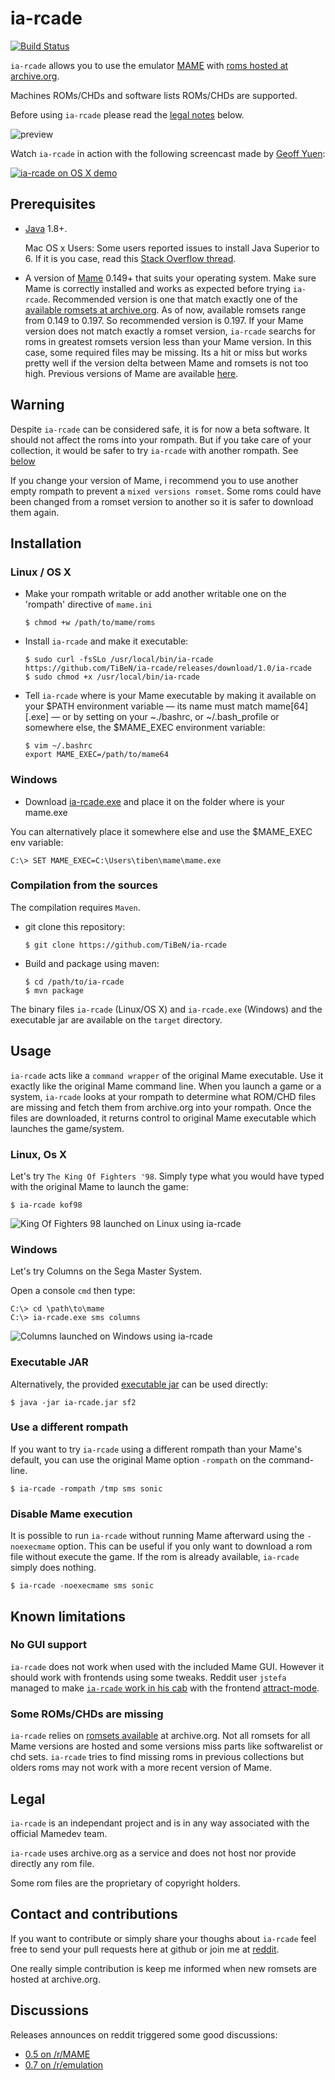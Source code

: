 ia-rcade
========

[![Build
Status](https://travis-ci.org/TiBeN/ia-rcade.svg?branch=master)](https://travis-ci.org/TiBeN/ia-rcade)

`ia-rcade` allows you to use the emulator [MAME](http://mamedev.org/) with
[roms hosted at archive.org](https://archive.org/details/messmame).

Machines ROMs/CHDs and software lists ROMs/CHDs are supported. 

Before using `ia-rcade` please read the [legal
notes](https://github.com/TiBeN/ia-rcade#legal) below.

![preview](./doc/screenshot.png)

Watch `ia-rcade` in action with the following screencast made by [Geoff
Yuen](https://vimeo.com/user51410922):

[![ia-rcade on OS X
demo](https://i.vimeocdn.com/video/567335844.jpg)](https://vimeo.com/163855518)

Prerequisites
-------------

-   [Java](https://www.java.com/fr/download/) 1.8+.

    Mac OS x Users: Some users reported issues to install Java Superior
    to 6. If it is you case, read this [Stack Overflow
    thread](http://stackoverflow.com/questions/12757558/installed-java-7-on-mac-os-x-but-terminal-is-still-using-version-6).

-   A version of [Mame](http://mamedev.org/release.php) 0.149+ that
    suits your operating system. Make sure Mame is correctly installed
    and works as expected before trying `ia-rcade`. Recommended version
    is one that match exactly one of the [available romsets at
    archive.org](https://archive.org/details/messmame?&sort=publicdate).
    As of now, available romsets range from 0.149 to 0.197. So
    recommended version is 0.197. If your Mame version does not match
    exactly a romset version, `ia-rcade` searchs for roms in greatest
    romsets version less than your Mame version. In this case, some
    required files may be missing. Its a hit or miss but works pretty
    well if the version delta between Mame and romsets is not too high.
    Previous versions of Mame are available
    [here](http://mamedev.org/oldrel.html).

Warning
-------

Despite `ia-rcade` can be considered safe, it is for now a beta software.  It
should not affect the roms into your rompath. But if you take care of your
collection, it would be safer to try `ia-rcade` with another rompath. See
[below](https://github.com/TiBeN/ia-rcade#use-a-different-rompath)

If you change your version of Mame, i recommend you to use another empty
rompath to prevent a `mixed versions romset`. Some roms could have been
changed from a romset version to another so it is safer to download them
again.

Installation
------------

### Linux / OS X

-   Make your rompath writable or add another writable one on the
    'rompath' directive of `mame.ini`

        $ chmod +w /path/to/mame/roms

-   Install `ia-rcade` and make it executable:

        $ sudo curl -fsSLo /usr/local/bin/ia-rcade https://github.com/TiBeN/ia-rcade/releases/download/1.0/ia-rcade
        $ sudo chmod +x /usr/local/bin/ia-rcade

-   Tell `ia-rcade` where is your Mame executable by making it available
    on your \$PATH environment variable — its name must match
    mame\[64\]\[.exe\] — or by setting on your \~./bashrc, or
    \~/.bash\_profile or somewhere else, the \$MAME\_EXEC environment
    variable:

        $ vim ~/.bashrc
        export MAME_EXEC=/path/to/mame64

### Windows

-   Download
    [ia-rcade.exe](https://github.com/TiBeN/ia-rcade/releases/download/1.0/ia-rcade.exe)
    and place it on the folder where is your mame.exe

You can alternatively place it somewhere else and use the \$MAME\_EXEC
env variable:

    C:\> SET MAME_EXEC=C:\Users\tiben\mame\mame.exe

### Compilation from the sources

The compilation requires `Maven`.

-   git clone this repository:

        $ git clone https://github.com/TiBeN/ia-rcade

-   Build and package using maven:

        $ cd /path/to/ia-rcade
        $ mvn package

The binary files `ia-rcade` (Linux/OS X) and `ia-rcade.exe` (Windows) and
the executable jar are available on the `target` directory.

Usage
-----

`ia-rcade` acts like a `command wrapper` of the original Mame executable.
Use it exactly like the original Mame command line. When you launch a
game or a system, `ia-rcade` looks at your rompath to determine what
ROM/CHD files are missing and fetch them from archive.org into your
rompath. Once the files are downloaded, it returns control to original
Mame executable which launches the game/system.

### Linux, Os X

Let's try `The King Of Fighters '98`. Simply type what you would have
typed with the original Mame to launch the game:

    $ ia-rcade kof98

![King Of Fighters 98 launched on Linux using
ia-rcade](./doc/screenshot3.png)

### Windows

Let's try Columns on the Sega Master System.

Open a console `cmd` then type:

    C:\> cd \path\to\mame
    C:\> ia-rcade.exe sms columns

![Columns launched on Windows using ia-rcade](./doc/screenshot4.png)

### Executable JAR

Alternatively, the provided [executable
jar](https://github.com/TiBeN/ia-rcade/releases/download/1.0/ia-rcade.jar)
can be used directly:

    $ java -jar ia-rcade.jar sf2

### Use a different rompath

If you want to try `ia-rcade` using a different rompath than your Mame's
default, you can use the original Mame option `-rompath` on the
command-line.

    $ ia-rcade -rompath /tmp sms sonic

### Disable Mame execution

It is possible to run `ia-rcade` without running Mame afterward using the
`-noexecmame` option. This can be useful if you only want to download a
rom file without execute the game. If the rom is already available,
`ia-rcade` simply does nothing.

    $ ia-rcade -noexecmame sms sonic

Known limitations
-----------------

### No GUI support

`ia-rcade` does not work when used with the included Mame GUI. However it
should work with frontends using some tweaks. Reddit user `jstefa`
managed to make [`ia-rcade` work in his
cab](https://www.reddit.com/r/MAME/comments/4fruod/iamame_05_mame_thin_wrapper_which_downloads/d4xqj0l/)
with the frontend [attract-mode](http://attractmode.org/).

### Some ROMs/CHDs are missing

`ia-rcade` relies on [romsets
available](https://archive.org/details/messmame?&sort=publicdate) at
archive.org. Not all romsets for all Mame versions are hosted and some
versions miss parts like softwarelist or chd sets. `ia-rcade` tries to
find missing roms in previous collections but olders roms may not work
with a more recent version of Mame.

Legal
-----

`ia-rcade` is an independant project and is in any way associated
with the official Mamedev team.

`ia-rcade` uses archive.org as a service and does not host nor provide
directly any rom file.

Some rom files are the proprietary of copyright holders.

Contact and contributions
-------------------------

If you want to contribute or simply share your thoughs about `ia-rcade`
feel free to send your pull requests here at github or join me at
[reddit](https://www.reddit.com/user/tiben_/).

One really simple contribution is keep me informed when new romsets are
hosted at archive.org.

Discussions
-----------

Releases announces on reddit triggered some good discussions:

-   [0.5 on
    /r/MAME](https://www.reddit.com/r/MAME/comments/4fruod/%60ia-rcade%60_05_mame_thin_wrapper_which_downloads/)
-   [0.7 on
    /r/emulation](https://www.reddit.com/r/emulation/comments/4tkrqb/%60ia-rcade%60_07_released/)

